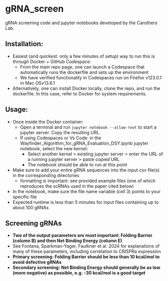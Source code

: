 
# gRNA_screen
gRNA screening code and jupyter notebooks developed by the Carothers Lab.

## Installation:
 - Easiest (and quickest: only a few minutes of setup) way to run this is through Docker + GitHub Codespace:
	- From the main repo page, one can launch a Codespace that automatically runs the dockerfile and sets up the environment
	- We have verified functionality in Codespaces run on Firefox v123.0.1 in Mac OSv13.6.1
- Alternatively, one can install Docker locally, clone the repo, and run the dockerfile. In this case, refer to Docker for system requirements.

## Usage:
 - Once inside the Docker container:
 	- Open a terminal and run `jupyter notebook --allow-root` to start a jupyter server. Copy the resulting URL.
  	- If using Codespaces or Vs Code: in the Wayfinder_Algorithm_for_gRNA_Evaluation_DSY.ipynb jupyter notebook, select the new kernel:
   		-  Select another kernel > existing jupyter server > enter the URL of a running jupyter server > paste copied URL  
     	-  The notebook should be able to run at this point
 - Make sure to add your entire gRNA sequences into the input csv file(s) in the corresponding directories
 	- formatting is important: see provided example files (one of which reproduces the scRNAs used in the paper cited below)
 - In the notebook, make sure the file name variable (cell 3) points to your specific file
 - Expected runtime is less than 5 minutes for input files containing up to about 100 gRNAs

## Screening gRNAs
- **Two of the output parameters are most important: Folding Barrier (column B) and then Net Binding Energy (column E)**
- See Fontana, Sparkman-Yager, Faulkner et al. 2024 for explanations of many of these parameters, including correlation to CRISPRa expression
- **Primary screening: Folding Barrier should be less than 10 kcal/mol to avoid defective gRNAs**
- **Secondary screening: Net Binding Energy should generally be as low (more negative) as possible, e.g. -30 kcal/mol is a good target**
